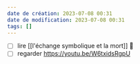 ```yaml
---
date de création: 2023-07-08 00:31
date de modification: 2023-07-08 00:31
tags: []
---
```

- [ ] lire [[l'échange symbolique et la mort]] 🔼 
- [ ] regarder https://youtu.be/W6txidsRgpU 